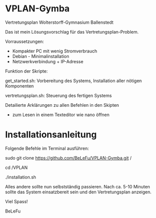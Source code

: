 # VPLAN-Gymba
Vertretungsplan Wolterstorff-Gymnasium Ballenstedt

Das ist mein Lösungsvorschlag für das Vertretungsplan-Problem.

Vorraussetzungen:

- Kompakter PC mit wenig Stromverbrauch
- Debian - Minimalinstallation
- Netzwerkverbindung + IP-Adresse

Funktion der Skripte:

get_started.sh: Vorbereitung des Systems, Installation aller nötigen Komponenten

vertretungsplan.sh: Steuerung des fertigen Systems

Detailierte Arklärungen zu allen Befehlen in den Skipten
 - zum Lesen in einem Texteditor wie nano öffnen
 
 # Installationsanleitung
 
 Folgende Befehle im Terminal ausführen:
 
 sudo git clone https://github.com/BeLeFu/VPLAN-Gymba.git /
 
 cd /VPLAN
 
 ./installation.sh
 
 Alles andere sollte nun selbstständig passieren. Nach ca. 5-10 Minuten sollte das System einsatzbereit sein und den Vertretungsplan anzeigen.
 
 Viel Spass!
 
 BeLeFu
